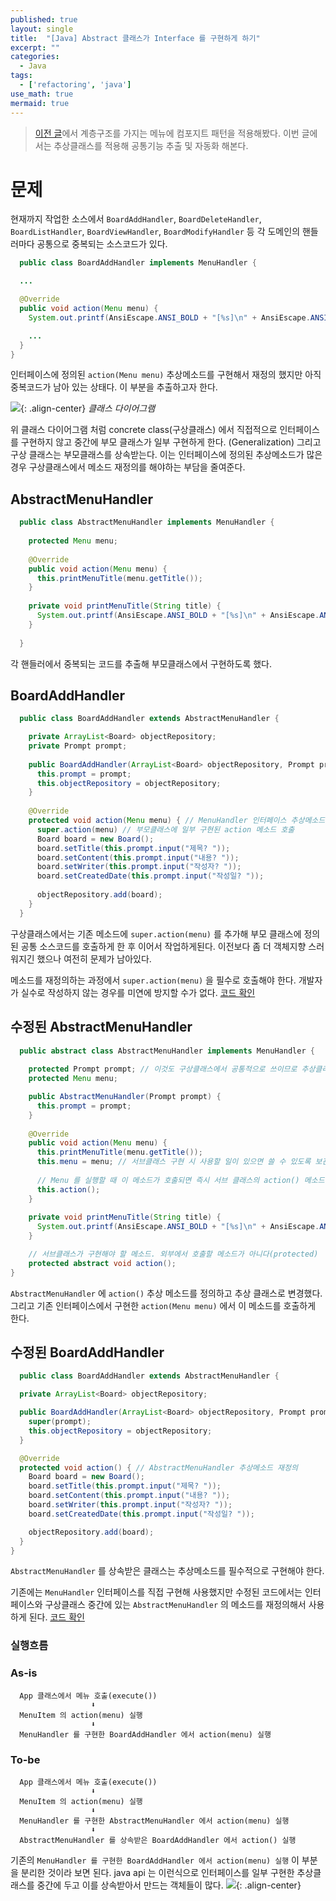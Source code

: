 ```yaml
---
published: true
layout: single
title:  "[Java] Abstract 클래스가 Interface 를 구현하게 하기"
excerpt: ""
categories:
  - Java
tags:
  - ['refactoring', 'java']
use_math: true
mermaid: true
---
```


> [이전 글](https://zhtmr.github.io/design%20pattern/composite-pattern/)에서 계층구조를 가지는 메뉴에 컴포지트 패턴을 적용해봤다. 이번 글에서는 추상클래스를 적용해 공통기능 추출 및 자동화 해본다.

# 문제
현재까지 작업한 소스에서 `BoardAddHandler`, `BoardDeleteHandler`, `BoardListHandler`, `BoardViewHandler`, `BoardModifyHandler` 등 각 도메인의 핸들러마다 공통으로 중복되는 소스코드가 있다.

```java
  public class BoardAddHandler implements MenuHandler {

  ...

  @Override
  public void action(Menu menu) {
    System.out.printf(AnsiEscape.ANSI_BOLD + "[%s]\n" + AnsiEscape.ANSI_CLEAR, menu.getTitle());

    ...
  }
}
```
인터페이스에 정의된 `action(Menu menu)` 추상메소드를 구현해서 재정의 했지만 아직 중복코드가 남아 있는 상태다.
이 부분을 추출하고자 한다.


![](/assets/images/12-19/classdiagram.png){: .align-center}
*클래스 다이어그램*

위 클래스 다이어그램 처럼 concrete class(구상클래스) 에서 직접적으로 인터페이스를 구현하지 않고 중간에 부모 클래스가 일부 구현하게 한다. (Generalization)
그리고 구상 클래스는 부모클래스를 상속받는다.
이는 인터페이스에 정의된 추상메소드가 많은 경우 구상클래스에서 메소드 재정의를 해야하는 부담을 줄여준다.

## AbstractMenuHandler
```java
  public class AbstractMenuHandler implements MenuHandler {
  
    protected Menu menu;
  
    @Override
    public void action(Menu menu) {
      this.printMenuTitle(menu.getTitle());
    }
  
    private void printMenuTitle(String title) {
      System.out.printf(AnsiEscape.ANSI_BOLD + "[%s]\n" + AnsiEscape.ANSI_CLEAR, title);
    }
  
  }
```

각 핸들러에서 중복되는 코드를 추출해 부모클래스에서 구현하도록 했다.

## BoardAddHandler
```java
  public class BoardAddHandler extends AbstractMenuHandler {

    private ArrayList<Board> objectRepository;
    private Prompt prompt;
  
    public BoardAddHandler(ArrayList<Board> objectRepository, Prompt prompt) {
      this.prompt = prompt;
      this.objectRepository = objectRepository;
    }
  
    @Override
    protected void action(Menu menu) { // MenuHandler 인터페이스 추상메소드 재정의
      super.action(menu) // 부모클래스에 일부 구현된 action 메소드 호출
      Board board = new Board();
      board.setTitle(this.prompt.input("제목? "));
      board.setContent(this.prompt.input("내용? "));
      board.setWriter(this.prompt.input("작성자? "));
      board.setCreatedDate(this.prompt.input("작성일? "));
  
      objectRepository.add(board);
    }
  }
```
구상클래스에서는 기존 메소드에 `super.action(menu)` 를 추가해 부모 클래스에 정의된 공통 소스코드를 호출하게 한 후 이어서 작업하게된다.
이전보다 좀 더 객체지향 스러워지긴 했으나 여전히 문제가 남아있다.

메소드를 재정의하는 과정에서 `super.action(menu)` 을 필수로 호출해야 한다. 개발자가 실수로 작성하지 않는 경우를 미연에 방지할 수가 없다.
[코드 확인](https://github.com/zhtmr/mystudy/commit/702b9b9105138a78339b9ea168c3d6a8ef052646)

## 수정된 AbstractMenuHandler
```java
  public abstract class AbstractMenuHandler implements MenuHandler {
    
    protected Prompt prompt; // 이것도 구상클래스에서 공통적으로 쓰이므로 추상클래스에서 세팅하도록 한다.
    protected Menu menu;

    public AbstractMenuHandler(Prompt prompt) {
      this.prompt = prompt;
    }
    
    @Override
    public void action(Menu menu) {
      this.printMenuTitle(menu.getTitle());
      this.menu = menu; // 서브클래스 구현 시 사용할 일이 있으면 쓸 수 있도록 보관해 둔다.
      
      // Menu 를 실행할 때 이 메소드가 호출되면 즉시 서브 클래스의 action() 메소드를 호출한다.
      this.action();
    }
  
    private void printMenuTitle(String title) {
      System.out.printf(AnsiEscape.ANSI_BOLD + "[%s]\n" + AnsiEscape.ANSI_CLEAR, title);
    }

    // 서브클래스가 구현해야 할 메소드. 외부에서 호출할 메소드가 아니다(protected)
    protected abstract void action(); 
}
```
`AbstractMenuHandler` 에 `action()` 추상 메소드를 정의하고 추상 클래스로 변경했다. 
그리고 기존 인터페이스에서 구현한 `action(Menu menu)` 에서 이 메소드를 호출하게 한다.

## 수정된 BoardAddHandler
```java
  public class BoardAddHandler extends AbstractMenuHandler {

  private ArrayList<Board> objectRepository;

  public BoardAddHandler(ArrayList<Board> objectRepository, Prompt prompt) {
    super(prompt);
    this.objectRepository = objectRepository;
  }

  @Override
  protected void action() { // AbstractMenuHandler 추상메소드 재정의
    Board board = new Board();
    board.setTitle(this.prompt.input("제목? "));
    board.setContent(this.prompt.input("내용? "));
    board.setWriter(this.prompt.input("작성자? "));
    board.setCreatedDate(this.prompt.input("작성일? "));

    objectRepository.add(board);
  }
}
```
`AbstractMenuHandler` 를 상속받은 클래스는 추상메소드를 필수적으로 구현해야 한다.

기존에는 `MenuHandler` 인터페이스를 직접 구현해 사용했지만 수정된 코드에서는 인터페이스와 구상클래스 중간에 있는 `AbstractMenuHandler` 의 메소드를 재정의해서 사용하게 된다.
[코드 확인](https://github.com/zhtmr/mystudy/commit/1358d5dbfc5c5a1efcb2803cdfe58cad6fef696b)


### 실행흐름
### As-is
```shell
  App 클래스에서 메뉴 호출(execute())
                  ⬇︎
  MenuItem 의 action(menu) 실행
                  ⬇︎
  MenuHandler 를 구현한 BoardAddHandler 에서 action(menu) 실행
```

### To-be
```shell
  App 클래스에서 메뉴 호출(execute())
                  ⬇︎
  MenuItem 의 action(menu) 실행
                  ⬇︎
  MenuHandler 를 구현한 AbstractMenuHandler 에서 action(menu) 실행
                  ⬇︎
  AbstractMenuHandler 를 상속받은 BoardAddHandler 에서 action() 실행
```

기존의 `MenuHandler 를 구현한 BoardAddHandler 에서 action(menu) 실행` 이 부분을 분리한 것이라 보면 된다.
java api 는 이런식으로 인터페이스를 일부 구현한 추상클래스를 중간에 두고 이를 상속받아서 만드는 객체들이 많다.
![](/assets/images/12-19/java-api.png){: .align-center}

